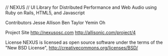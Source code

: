 // NEXUS
// UI Library for Distributed Performance and Web Audio using Ruby on Rails, HTML5, and Javascript

Contributors
Jesse Allison
Ben Taylor
Yemin Oh

Project Site
http://nexusosc.com
http://allisonic.com/project/4

License
NEXUS is licensed as open source software under the terms of the "New BSD License", http://creativecommons.org/licenses/BSD/

